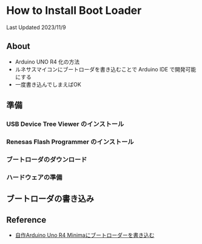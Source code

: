# How to Install Boot Loader
Last Updated 2023/11/9

## About
- Arduino UNO R4 化の方法
- ルネサスマイコンにブートローダを書き込むことで Arduino IDE で開発可能にする
- 一度書き込んでしまえばOK

## 準備
### USB Device Tree Viewer のインストール
### Renesas Flash Programmer のインストール
### ブートローダのダウンロード
### ハードウェアの準備

## ブートローダの書き込み

## Reference
- [自作Arduino Uno R4 Minimaにブートローダーを書き込む](https://zenn.dev/ichirowo/articles/6aa1614e102bce)